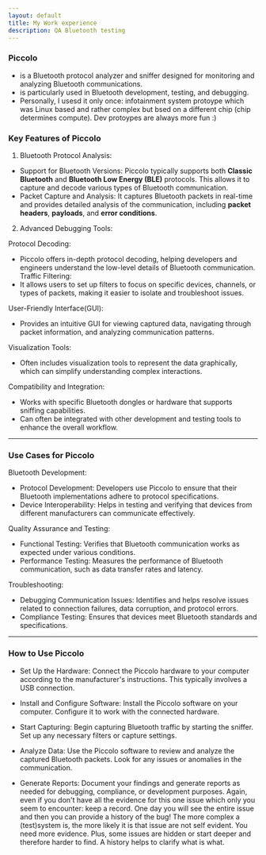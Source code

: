 ```yaml
---
layout: default
title: My Work experience
description: QA Bluetooth testing 
---
```


### Piccolo 

* is a Bluetooth protocol analyzer and sniffer designed for monitoring and analyzing Bluetooth communications. 
* is particularly used in Bluetooth development, testing, and debugging.
* Personally, I usesd it only once: infotainment system protoype which was Linux based and rather complex but bsed on a different chip (chip determines compute). Dev protoypes are always more fun :)

### Key Features of Piccolo

1. Bluetooth Protocol Analysis:

* Support for Bluetooth Versions: Piccolo typically supports both **Classic Bluetooth** and **Bluetooth Low Energy (BLE)** protocols. This allows it to capture and decode various types of Bluetooth communication.
* Packet Capture and Analysis: It captures Bluetooth packets in real-time and provides detailed analysis of the communication, including **packet headers**, **payloads**, and **error conditions**.

2. Advanced Debugging Tools:

Protocol Decoding: 
* Piccolo offers in-depth protocol decoding, helping developers and engineers understand the low-level details of Bluetooth communication.
Traffic Filtering:
* It allows users to set up filters to focus on specific devices, channels, or types of packets, making it easier to isolate and troubleshoot issues.

User-Friendly Interface(GUI): 
* Provides an intuitive GUI for viewing captured data, navigating through packet information, and analyzing communication patterns.

Visualization Tools:
* Often includes visualization tools to represent the data graphically, which can simplify understanding complex interactions.

Compatibility and Integration:
* Works with specific Bluetooth dongles or hardware that supports sniffing capabilities.
* Can often be integrated with other development and testing tools to enhance the overall workflow.

---

### Use Cases for Piccolo

Bluetooth Development:

* Protocol Development: Developers use Piccolo to ensure that their Bluetooth implementations adhere to protocol specifications.
* Device Interoperability: Helps in testing and verifying that devices from different manufacturers can communicate effectively.

Quality Assurance and Testing:

* Functional Testing: Verifies that Bluetooth communication works as expected under various conditions.
* Performance Testing: Measures the performance of Bluetooth communication, such as data transfer rates and latency.

Troubleshooting:

* Debugging Communication Issues: Identifies and helps resolve issues related to connection failures, data corruption, and protocol errors.
* Compliance Testing: Ensures that devices meet Bluetooth standards and specifications.

---

### How to Use Piccolo

* Set Up the Hardware:
Connect the Piccolo hardware to your computer according to the manufacturer's instructions. This typically involves a USB connection.

* Install and Configure Software:
Install the Piccolo software on your computer. Configure it to work with the connected hardware.

* Start Capturing:
Begin capturing Bluetooth traffic by starting the sniffer. Set up any necessary filters or capture settings.

* Analyze Data:
Use the Piccolo software to review and analyze the captured Bluetooth packets. Look for any issues or anomalies in the communication.

* Generate Reports:
Document your findings and generate reports as needed for debugging, compliance, or development purposes.
Again, even if you don't have all the evidence for this one issue which only you seem to encounter: keep a record. One day you will see the entire issue and then you can provide a history of the bug! The more complex a (test)system is, the more likely it is that issue are not self evident. You need more evidence. Plus, some issues are hidden or start deeper and therefore harder to find. A history helps to clarify what is what.
